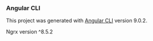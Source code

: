 ### Angular CLI

This project was generated with [Angular CLI](https://github.com/angular/angular-cli) version 9.0.2.

Ngrx version ^8.5.2
